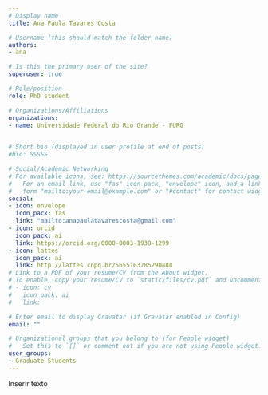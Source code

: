 ```yaml
---
# Display name
title: Ana Paula Tavares Costa

# Username (this should match the folder name)
authors:
- ana

# Is this the primary user of the site?
superuser: true

# Role/position
role: PhD student 

# Organizations/Affiliations
organizations:
- name: Universidade Federal do Rio Grande - FURG
  

# Short bio (displayed in user profile at end of posts)
#bio: SSSSS

# Social/Academic Networking
# For available icons, see: https://sourcethemes.com/academic/docs/page-builder/#icons
#   For an email link, use "fas" icon pack, "envelope" icon, and a link in the
#   form "mailto:your-email@example.com" or "#contact" for contact widget.
social:
- icon: envelope
  icon_pack: fas
  link: "mailto:anapaulatavarescosta@gmail.com"
- icon: orcid
  icon_pack: ai
  link: https://orcid.org/0000-0003-1938-1299
- icon: lattes
  icon_pack: ai
  link: http://lattes.cnpq.br/5655103785290488
# Link to a PDF of your resume/CV from the About widget.
# To enable, copy your resume/CV to `static/files/cv.pdf` and uncomment the lines below.
# - icon: cv
#   icon_pack: ai
#   link: 

# Enter email to display Gravatar (if Gravatar enabled in Config)
email: ""

# Organizational groups that you belong to (for People widget)
#   Set this to `[]` or comment out if you are not using People widget.
user_groups:
- Graduate Students
---
```


Inserir texto
